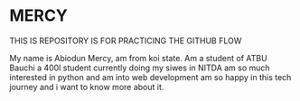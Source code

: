 # MERCY
THIS IS REPOSITORY IS FOR PRACTICING THE GITHUB FLOW



My name is Abiodun Mercy, am from koi state. Am a student of ATBU Bauchi a 400l student currently doing my siwes in NITDA am so much interested in python and am into web development am so happy in this tech journey and i want to know more about it.
